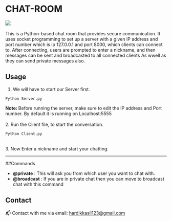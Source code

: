 # CHAT-ROOM
![](https://img.shields.io/badge/python-all%20version%20of%20v3-blue)
<br><br>
This is a Python-based chat room that provides secure communication. It uses socket programming to set up a server with a given IP address and port number which is ip 127.0.0.1 and port 8000, which clients can connect to. After connecting, users are prompted to enter a nickname, and then messages can be sent and broadcasted to all connected clients As wwell as they can send private messages also.

## Usage
1. We will have to start our Server first.
``` shell
Python Server.py
```
<b>Note: </b> Before running the server, make sure to edit the IP address and Port number. By default it is running on Localhost:5555 <br><br>
2. Run the Client file, to start the conversation. 
``` Shell
Python Client.py
```
<br>
3. Now Enter a nickname and start your chatting. 
<hr>

##Commands
- <b>@private</b> : This will ask you from which user you want to chat with. 
- <b>@broadcast</b> : If you are in private chat then you can move to broadcast chat with this command

## Contact
📬 Contact with me via email: [hardikkasli123@gmail.com](mailto:hardikkasli123@gmail.com)
